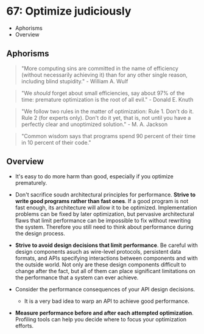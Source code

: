 # 67: Optimize judiciously

* Aphorisms
* Overview

## Aphorisms

> "More computing sins are committed in the name of efficiency (without necessarily achieving it) than for any other single reason, including blind stupidity." - William A. Wulf

> "We *should* forget about small efficiencies, say about 97% of the time: premature optimization is the root of all evil." - Donald E. Knuth

> "We follow two rules in the matter of optimization:
>   Rule 1. Don't do it.
>   Rule 2 (for experts only). Don't do it yet, that is, not until you have a perfectly clear and unoptimized solution." - M. A. Jackson

> "Common wisdom says that programs spend 90 percent of their time in 10 percent of their code."

## Overview

* It's easy to do more harm than good, especially if you optimize prematurely.

* Don't sacrifice soudn architectural principles for performance. **Strive to write good programs rather than fast ones**. If a good program is not fast enough, its architecture will allow it to be optimized. Implementation problems can be fixed by later optimization, but pervasive architectural flaws that limit performance can be impossible to fix without rewriting the system. Therefore you still need to think about performance during the design process.

* **Strive to avoid design decisions that limit performance**. Be careful with design components asuch as wire-level protocols, persistent data formats, and APIs specifying interactions between components and with the outside world. Not only are these design components difficult to change after the fact, but all of them can place significant limitations on the performance that a system can ever achieve.

* Consider the performance consequences of your API design decisions.
  * It is a very bad idea to warp an API to achieve good performance.

* **Measure performance before and after each attempted optimization**. Profiling tools can help you decide where to focus your optimization efforts.
